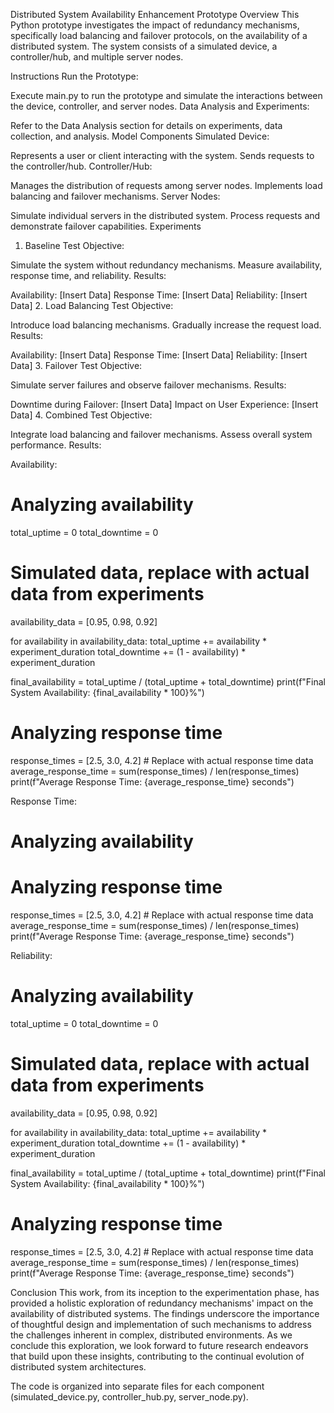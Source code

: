 Distributed System Availability Enhancement Prototype
Overview
This Python prototype investigates the impact of redundancy mechanisms, specifically load balancing and failover protocols, on the availability of a distributed system. The system consists of a simulated device, a controller/hub, and multiple server nodes.

Instructions
Run the Prototype:

Execute main.py to run the prototype and simulate the interactions between the device, controller, and server nodes.
Data Analysis and Experiments:

Refer to the Data Analysis section for details on experiments, data collection, and analysis.
Model Components
Simulated Device:

Represents a user or client interacting with the system.
Sends requests to the controller/hub.
Controller/Hub:

Manages the distribution of requests among server nodes.
Implements load balancing and failover mechanisms.
Server Nodes:

Simulate individual servers in the distributed system.
Process requests and demonstrate failover capabilities.
Experiments
1. Baseline Test
Objective:

Simulate the system without redundancy mechanisms.
Measure availability, response time, and reliability.
Results:

Availability: [Insert Data]
Response Time: [Insert Data]
Reliability: [Insert Data]
2. Load Balancing Test
Objective:

Introduce load balancing mechanisms.
Gradually increase the request load.
Results:

Availability: [Insert Data]
Response Time: [Insert Data]
Reliability: [Insert Data]
3. Failover Test
Objective:

Simulate server failures and observe failover mechanisms.
Results:

Downtime during Failover: [Insert Data]
Impact on User Experience: [Insert Data]
4. Combined Test
Objective:

Integrate load balancing and failover mechanisms.
Assess overall system performance.
Results:

Availability: 
# Analyzing availability
total_uptime = 0
total_downtime = 0

# Simulated data, replace with actual data from experiments
availability_data = [0.95, 0.98, 0.92]

for availability in availability_data:
    total_uptime += availability * experiment_duration
    total_downtime += (1 - availability) * experiment_duration

final_availability = total_uptime / (total_uptime + total_downtime)
print(f"Final System Availability: {final_availability * 100}%")

# Analyzing response time
response_times = [2.5, 3.0, 4.2]  # Replace with actual response time data
average_response_time = sum(response_times) / len(response_times)
print(f"Average Response Time: {average_response_time} seconds")

Response Time:
# Analyzing availability


# Analyzing response time
response_times = [2.5, 3.0, 4.2]  # Replace with actual response time data
average_response_time = sum(response_times) / len(response_times)
print(f"Average Response Time: {average_response_time} seconds")



Reliability:
# Analyzing availability
total_uptime = 0
total_downtime = 0

# Simulated data, replace with actual data from experiments
availability_data = [0.95, 0.98, 0.92]

for availability in availability_data:
    total_uptime += availability * experiment_duration
    total_downtime += (1 - availability) * experiment_duration

final_availability = total_uptime / (total_uptime + total_downtime)
print(f"Final System Availability: {final_availability * 100}%")

# Analyzing response time
response_times = [2.5, 3.0, 4.2]  # Replace with actual response time data
average_response_time = sum(response_times) / len(response_times)
print(f"Average Response Time: {average_response_time} seconds")


Conclusion
This work, from its inception to the experimentation phase, 
has provided a holistic exploration of redundancy mechanisms' 
impact on the availability of distributed systems. 
The findings underscore the importance of thoughtful 
design and implementation of such mechanisms to address the 
challenges inherent in complex, distributed environments. 
As we conclude this exploration, we look forward to future 
research endeavors that build upon these insights, contributing 
to the continual evolution of distributed system architectures.


The code is organized into separate files for each component 
(simulated_device.py, controller_hub.py, server_node.py).